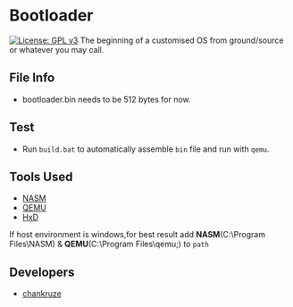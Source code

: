 # Bootloader
[![License: GPL v3](https://img.shields.io/badge/License-GPL%20v3-blue.svg)](https://github.com/GEEKOFIA/bootloader/blob/master/LICENSE)
The beginning of a customised OS from ground/source or whatever you may call.

## File Info

- bootloader.bin needs to be 512 bytes for now.

## Test

- Run `build.bat` to automatically assemble `bin` file and run with `qemu`.

## Tools Used

- [NASM](https://www.nasm.us/)
- [QEMU](https://qemu.weilnetz.de/)
- [HxD](https://mh-nexus.de/en/hxd/)

If host environment is windows,for best result add **NASM**(C:\Program Files\NASM) & **QEMU**(C:\Program Files\qemu;) to `path`

## Developers

- [chankruze](https://github.com/chankruze)
